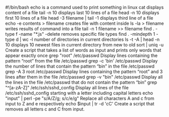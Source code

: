#!/bin/bash
echo is a command used to print something in linux
cat displays content of a file
tail -n 10 displays last 10 lines of a file
head -n 10 displays first 10 lines of a file
head -3 filename | tail -1 displays third line of a file
echo -e contents > filename creates file with content inside
ls -la > filename writes results of command into a file
tail -n 1 filename >> filename
find . -type f -name "*.js" -delete removes specific file types
find . -mindepth 1 -type d | wc -l number of directories in current directories
ls -t -A | head -n 10 displays 10 newest files in current directory from new to old
sort | uniq -u Create a script that takes a list of words as input and prints only words that appear exactly once
grep "root" /etc/passwd Display lines containing the pattern “root” from the file /etc/passwd
grep -c 'bin' /etc/passwd Display the number of lines that contain the pattern “bin” in the file /etc/passwd
grep -A 3 root /etc/passwd Display lines containing the pattern “root” and 3 lines after them in the file /etc/passwd
grep -v "bin" /etc/passwd Display all the lines in the file /etc/passwd that do not contain the pattern “bin”
grep "^[a-zA-Z]" /etc/ssh/sshd_config Display all lines of the file /etc/ssh/sshd_config starting with a letter including capital letters
echo "input" | perl -pe "s/A/Z/g; s/c/e/g"  Replace all characters A and c from input to Z and e respectively
echo $input | tr -d 'cC' Create a script that removes all letters c and C from input.
